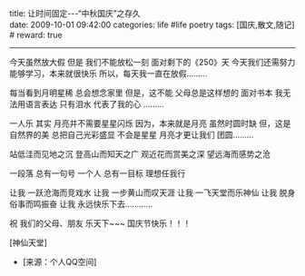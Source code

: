 title: 让时间固定---“中秋国庆”之存久   
date: 2009-10-01 09:42:00
categories: life #life poetry
tags: [国庆,散文,随记]  # <!--more-->
reward: true

---

今天虽然放大假
但是
我们不能放松一刻
面对剩下的《250》天
今天我们还需努力
能够学习，本来就很快乐
所以，每天我一直在放假………

<!--more-->

每当看到月明星稀
总会想念家里
但是，这不能
父母总是这样想的
面对书本
我无法用语言表达
只有泪水
代表了我的心
………



一人乐
其实
月亮并不需要星星闪烁
因为，本来就是月亮
虽然时圆时缺
但，这是自然界的美
总把自己光彩盛显
不会是星星
月亮才更让我们
团圆………



站低洼而见地之沉
登高山而知天之广
观近花而赏美之深
望远海而感势之沧



一段落
总有一句号
一个人
总有一目标
理想任我行



让我
一跃沧海而竞戏水
让我
一步黄山而叹天涯
让我
一飞天堂而乐神仙
让我
脱身俗事而鸣振奋
让我
永远快乐下去…………



祝
我们的父母、朋友
乐天下~~~
国庆节快乐！！！


[神仙天堂]


- [来源：个人QQ空间]
